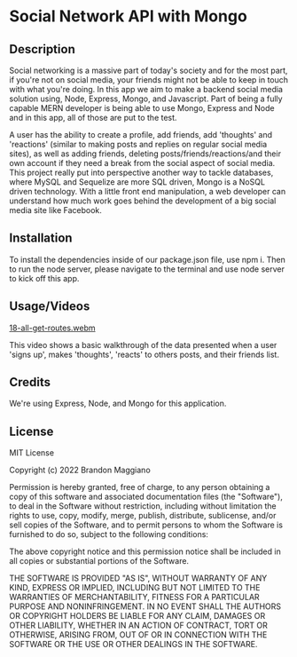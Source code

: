 # Social Network API with Mongo

## Description

Social networking is a massive part of today's society and for the most part, if you're not on social media, your friends might not be able to keep in touch with what you're doing. In this app we aim to make a backend social media solution using, Node, Express, Mongo, and Javascript. Part of being a fully capable MERN developer is being able to use Mongo, Express and Node and in this app, all of those are put to the test. 

A user has the ability to create a profile, add friends, add 'thoughts' and 'reactions' (similar to making posts and replies on regular social media sites), as well as adding friends, deleting posts/friends/reactions/and their own account if they need a break from the social aspect of social media. This project really put into perspective another way to tackle databases, where MySQL and Sequelize are more SQL driven, Mongo is a NoSQL driven technology. With a little front end manipulation, a web developer can understand how much work goes behind the development of a big social media site like Facebook.

## Installation

To install the dependencies inside of our package.json file, use npm i. Then to run the node server, please navigate to the terminal and use node server to kick off this app.

## Usage/Videos

[18-all-get-routes.webm](https://user-images.githubusercontent.com/103971233/200712694-9c3a9478-76bb-49d2-9ab3-7405986e3a49.webm)

This video shows a basic walkthrough of the data presented when a user 'signs up', makes 'thoughts', 'reacts' to others posts, and their friends list.

## Credits

We're using Express, Node, and Mongo for this application.

## License

MIT License

Copyright (c) 2022 Brandon Maggiano

Permission is hereby granted, free of charge, to any person obtaining a copy
of this software and associated documentation files (the "Software"), to deal
in the Software without restriction, including without limitation the rights
to use, copy, modify, merge, publish, distribute, sublicense, and/or sell
copies of the Software, and to permit persons to whom the Software is
furnished to do so, subject to the following conditions:

The above copyright notice and this permission notice shall be included in all
copies or substantial portions of the Software.

THE SOFTWARE IS PROVIDED "AS IS", WITHOUT WARRANTY OF ANY KIND, EXPRESS OR
IMPLIED, INCLUDING BUT NOT LIMITED TO THE WARRANTIES OF MERCHANTABILITY,
FITNESS FOR A PARTICULAR PURPOSE AND NONINFRINGEMENT. IN NO EVENT SHALL THE
AUTHORS OR COPYRIGHT HOLDERS BE LIABLE FOR ANY CLAIM, DAMAGES OR OTHER
LIABILITY, WHETHER IN AN ACTION OF CONTRACT, TORT OR OTHERWISE, ARISING FROM,
OUT OF OR IN CONNECTION WITH THE SOFTWARE OR THE USE OR OTHER DEALINGS IN THE
SOFTWARE.
